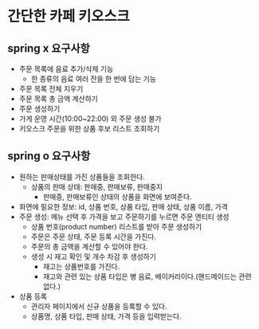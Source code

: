 # 간단한 카페 키오스크

## spring x 요구사항
- 주문 목록에 음료 추가/삭제 기능
  - 한 종류의 음료 여러 잔을 한 번에 담는 기능
- 주문 목록 전체 지우기
- 주문 목록 총 금액 계산하기
- 주문 생성하기 
- 가게 운영 시간(10:00~22:00) 외 주문 생성 불가
- 키오스크 주문을 위한 상품 후보 리스트 조회하기

## spring o 요구사항
- 원하는 판매상태를 가진 상품들을 조회한다.
  - 상품의 판매 상태: 판매중, 판매보류, 판매중지
    - 판매중, 판매보류인 상태의 상품을 화면에 보여준다.
- 화면에 필요한 정보: id, 상품 번호, 상품 타입, 판매 상태, 상품 이름, 가격
- 주문 생성: 메뉴 선택 후 가격을 보고 주문하기를 누르면 주문 엔티티 생성
  - 상품 번호(product number) 리스트를 받아 주문 생성하기
  - 주문은 주문 상태, 주문 등록 시간을 가진다.
  - 주문의 총 금액을 계산할 수 있어야 한다.
  - 생성 시 재고 확인 및 개수 차감 후 생성하기
    - 재고는 상품번호를 가진다.
    - 재고와 관련 있는 상품 타입은 병 음료, 베이커리이다.(핸드메이드는 관련 없다.)
- 상품 등록
  - 관리자 페이지에서 신규 상품을 등록할 수 있다. 
  - 상품명, 상품 타입, 판매 상태, 가격 등을 입력받는다.